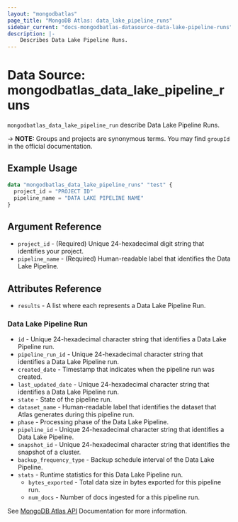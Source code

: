 ```yaml
---
layout: "mongodbatlas"
page_title: "MongoDB Atlas: data_lake_pipeline_runs"
sidebar_current: "docs-mongodbatlas-datasource-data-lake-pipeline-runs"
description: |-
    Describes Data Lake Pipeline Runs.
---
```


# Data Source: mongodbatlas_data_lake_pipeline_runs

`mongodbatlas_data_lake_pipeline_run` describe Data Lake Pipeline Runs.


-> **NOTE:** Groups and projects are synonymous terms. You may find `groupId` in the official documentation.

## Example Usage

```terraform
data "mongodbatlas_data_lake_pipeline_runs" "test" {
  project_id = "PROJECT ID"
  pipeline_name = "DATA LAKE PIPELINE NAME"
}
```

## Argument Reference

* `project_id` - (Required) Unique 24-hexadecimal digit string that identifies your project.
* `pipeline_name` - (Required) Human-readable label that identifies the Data Lake Pipeline.

## Attributes Reference
* `results` - A list where each represents a Data Lake Pipeline Run.

### Data Lake Pipeline Run

* `id` - Unique 24-hexadecimal character string that identifies a Data Lake Pipeline run.
* `pipeline_run_id` - Unique 24-hexadecimal character string that identifies a Data Lake Pipeline run.
* `created_date` - Timestamp that indicates when the pipeline run was created.
* `last_updated_date` - Unique 24-hexadecimal character string that identifies a Data Lake Pipeline run.
* `state` - State of the pipeline run.
* `dataset_name` - Human-readable label that identifies the dataset that Atlas generates during this pipeline run. 
* `phase` - Processing phase of the Data Lake Pipeline.
* `pipeline_id` - Unique 24-hexadecimal character string that identifies a Data Lake Pipeline.
* `snapshot_id` - Unique 24-hexadecimal character string that identifies the snapshot of a cluster.
* `backup_frequency_type` - Backup schedule interval of the Data Lake Pipeline.
* `stats` - Runtime statistics for this Data Lake Pipeline run.
  * `bytes_exported` - Total data size in bytes exported for this pipeline run.
  * `num_docs` - Number of docs ingested for a this pipeline run.

See [MongoDB Atlas API](https://www.mongodb.com/docs/atlas/reference/api-resources-spec/#tag/Data-Lake-Pipelines/operation/listPipelineRuns) Documentation for more information.